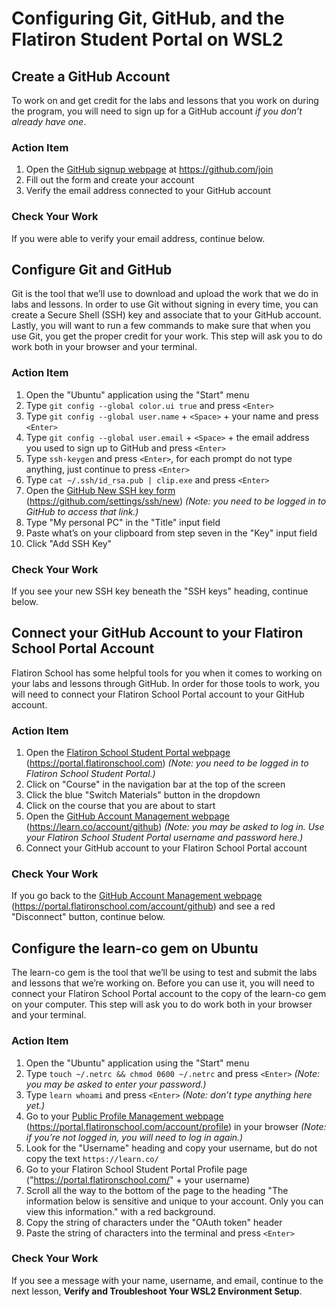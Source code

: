# Configuring Git, GitHub, and the Flatiron Student Portal on WSL2

## Create a GitHub Account

To work on and get credit for the labs and lessons that you work on during the
program, you will need to sign up for a GitHub account _if you don’t already
have one_.

### Action Item

1. Open the [GitHub signup webpage][] at https://github.com/join
2. Fill out the form and create your account
3. Verify the email address connected to your GitHub account

[GitHub signup webpage]: https://github.com/join

### Check Your Work

If you were able to verify your email address, continue below.

## Configure Git and GitHub

Git is the tool that we’ll use to download and upload the work that we do in
labs and lessons. In order to use Git without signing in every time, you can
create a Secure Shell (SSH) key and associate that to your GitHub account.
Lastly, you will want to run a few commands to make sure that when you use Git,
you get the proper credit for your work. This step will ask you to do work both
in your browser and your terminal.

### Action Item

1. Open the "Ubuntu" application using the "Start" menu
2. Type `git config --global color.ui true` and press `<Enter>`
3. Type `git config --global user.name` + `<Space>` + your name and press `<Enter>`
4. Type `git config --global user.email` + `<Space>` + the email address you
   used to sign up to GitHub and press `<Enter>`
5. Type `ssh-keygen` and press `<Enter>`, for each prompt do not type anything,
   just continue to press `<Enter>`
7. Type `cat ~/.ssh/id_rsa.pub | clip.exe` and press `<Enter>`
8. Open the [GitHub New SSH key form][ssh form] (https://github.com/settings/ssh/new)
   _(Note: you need to be logged in to GitHub to access that link.)_
9. Type "My personal PC" in the "Title" input field
10. Paste what’s on your clipboard from step seven in the "Key" input field
11. Click "Add SSH Key"

[ssh form]: https://github.com/settings/ssh/new

### Check Your Work

If you see your new SSH key beneath the "SSH keys" heading, continue below.

## Connect your GitHub Account to your Flatiron School Portal Account

Flatiron School has some helpful tools for you when it comes to working on your
labs and lessons through GitHub. In order for those tools to work, you will need
to connect your Flatiron School Portal account to your GitHub account.

### Action Item

1. Open the [Flatiron School Student Portal webpage][flatiron portal]
   (https://portal.flatironschool.com) _(Note: you need to be logged in to
   Flatiron School Student Portal.)_
2. Click on "Course" in the navigation bar at the top of the screen
3. Click the blue "Switch Materials" button in the dropdown
4. Click on the course that you are about to start
5. Open the [GitHub Account Management webpage][github account]
   (https://learn.co/account/github) _(Note: you may be asked to log in. Use
   your Flatiron School Student Portal username and password here.)_
   <!-- Note: this domain is not the Portal because of Canvas flows -->
6. Connect your GitHub account to your Flatiron School Portal account

[flatiron portal]: https://portal.flatironschool.com
[github account]: https://learn.co/account/github

### Check Your Work

If you go back to the [GitHub Account Management webpage][portal github]
(https://portal.flatironschool.com/account/github) and see a red "Disconnect"
button, continue below.

[portal github]: https://portal.flatironschool.com/account/github

## Configure the learn-co gem on Ubuntu

The learn-co gem is the tool that we’ll be using to test and submit the labs and
lessons that we’re working on. Before you can use it, you will need to connect
your Flatiron School Portal account to the copy of the learn-co gem on your
computer. This step will ask you to do work both in your browser and your
terminal.

### Action Item

1. Open the "Ubuntu" application using the "Start" menu
2. Type `touch ~/.netrc && chmod 0600 ~/.netrc` and press `<Enter>` _(Note: you
   may be asked to enter your password.)_
3. Type `learn whoami` and press `<Enter>` _(Note: don’t type anything here yet.)_
4. Go to your [Public Profile Management webpage][]
   (https://portal.flatironschool.com/account/profile) in your browser _(Note:
   if you’re not logged in, you will need to log in again.)_
5. Look for the "Username" heading and copy your username, but do not copy the
   text `https://learn.co/`
6. Go to your Flatiron School Student Portal Profile page
   ("https://portal.flatironschool.com/" + your username)
7.  Scroll all the way to the bottom of the page to the heading "The information
    below is sensitive and unique to your account. Only you can view this
    information." with a red background.
8.  Copy the string of characters under the "OAuth token" header
9.  Paste the string of characters into the terminal and press `<Enter>`

[Public Profile Management webpage]: https://portal.flatironschool.com/account/profile

### Check Your Work

If you see a message with your name, username, and email, continue to the next lesson, **Verify and Troubleshoot Your WSL2 Environment Setup**.
